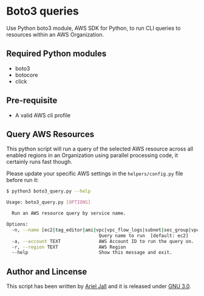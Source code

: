 # Boto3 queries

Use Python boto3 module, AWS SDK for Python, to run CLI queries to resources within an AWS Organization.

## Required Python modules

* boto3
* botocore
* click

## Pre-requisite

* A valid AWS cli profile

## Query AWS Resources

This python script will run a query of the selected AWS resource across all enabled regions in an Organization using parallel processing code, it certainly runs fast though.

Please update your specific AWS settings in the `helpers/config.py` file before run it:

```bash
$ python3 boto3_query.py --help

Usage: boto3_query.py [OPTIONS]

  Run an AWS resource query by service name.

Options:
  -n, --name [ec2|tag_editor|ami|vpc|vpc_flow_logs|subnet|sec_group|vpce|vpc_peering|vpc_dhcp|tgw|tgw_attach|igw|nat_gw|ebs_volume|ebs_volume_snap|route_table|aws_backup|r53_hosted_zones|ssm_inventory|ssm_patching|aws_config|iam_user|iam_sso_user|iam_sso_group|iam_sso_permission_sets|iam_sso_account_assignments|health|s3_bucket|ram|vpn|dx_vgw|dx_vif]
                                  Query name to run  [default: ec2]
  -a, --account TEXT              AWS Account ID to run the query on.
  -r, --region TEXT               AWS Region
  --help                          Show this message and exit.
```

## Author and Lincense

This script has been written by [Ariel Jall](https://github.com/ArielJalil) and it is released under [GNU 3.0](https://www.gnu.org/licenses/gpl-3.0.en.html).
